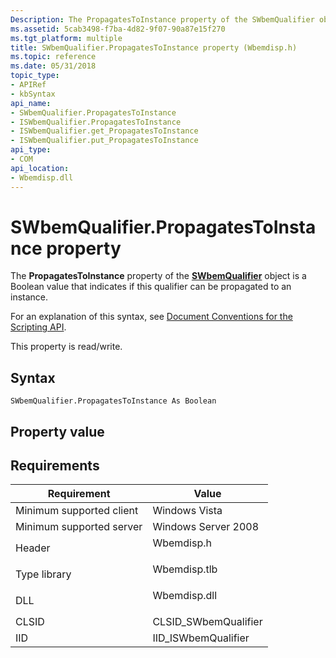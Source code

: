 ```yaml
---
Description: The PropagatesToInstance property of the SWbemQualifier object is a Boolean value that indicates if this qualifier can be propagated to an instance.
ms.assetid: 5cab3498-f7ba-4d82-9f07-90a87e15f270
ms.tgt_platform: multiple
title: SWbemQualifier.PropagatesToInstance property (Wbemdisp.h)
ms.topic: reference
ms.date: 05/31/2018
topic_type: 
- APIRef
- kbSyntax
api_name: 
- SWbemQualifier.PropagatesToInstance
- ISWbemQualifier.PropagatesToInstance
- ISWbemQualifier.get_PropagatesToInstance
- ISWbemQualifier.put_PropagatesToInstance
api_type: 
- COM
api_location: 
- Wbemdisp.dll
---
```


# SWbemQualifier.PropagatesToInstance property

The **PropagatesToInstance** property of the [**SWbemQualifier**](swbemqualifier.md) object is a Boolean value that indicates if this qualifier can be propagated to an instance.

For an explanation of this syntax, see [Document Conventions for the Scripting API](document-conventions-for-the-scripting-api.md).

This property is read/write.

## Syntax


```VB
SWbemQualifier.PropagatesToInstance As Boolean
```



## Property value

## Requirements



| Requirement | Value |
|-------------------------------------|-----------------------------------------------------------------------------------------|
| Minimum supported client<br/> | Windows Vista<br/>                                                                |
| Minimum supported server<br/> | Windows Server 2008<br/>                                                          |
| Header<br/>                   | <dl> <dt>Wbemdisp.h</dt> </dl>   |
| Type library<br/>             | <dl> <dt>Wbemdisp.tlb</dt> </dl> |
| DLL<br/>                      | <dl> <dt>Wbemdisp.dll</dt> </dl> |
| CLSID<br/>                    | CLSID\_SWbemQualifier<br/>                                                        |
| IID<br/>                      | IID\_ISWbemQualifier<br/>                                                         |



 

 




